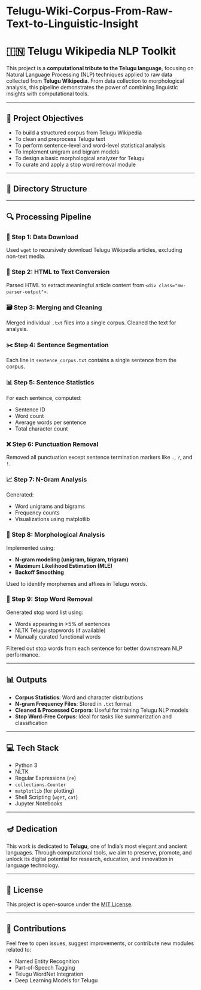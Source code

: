 # Telugu-Wiki-Corpus-From-Raw-Text-to-Linguistic-Insight
# 🇮🇳 Telugu Wikipedia NLP Toolkit

This project is a **computational tribute to the Telugu language**, focusing on Natural Language Processing (NLP) techniques applied to raw data collected from **Telugu Wikipedia**. From data collection to morphological analysis, this pipeline demonstrates the power of combining linguistic insights with computational tools.

---

## 📌 Project Objectives

- To build a structured corpus from Telugu Wikipedia
- To clean and preprocess Telugu text
- To perform sentence-level and word-level statistical analysis
- To implement unigram and bigram models
- To design a basic morphological analyzer for Telugu
- To curate and apply a stop word removal module

---

## 📁 Directory Structure


---

## 🔍 Processing Pipeline

### 🧾 Step 1: Data Download
Used `wget` to recursively download Telugu Wikipedia articles, excluding non-text media.

### 🧼 Step 2: HTML to Text Conversion
Parsed HTML to extract meaningful article content from `<div class="mw-parser-output">`.

### 🗃️ Step 3: Merging and Cleaning
Merged individual `.txt` files into a single corpus. Cleaned the text for analysis.

### ✂️ Step 4: Sentence Segmentation
Each line in `sentence_corpus.txt` contains a single sentence from the corpus.

### 📊 Step 5: Sentence Statistics
For each sentence, computed:
- Sentence ID
- Word count
- Average words per sentence
- Total character count

### ❌ Step 6: Punctuation Removal
Removed all punctuation except sentence termination markers like `.`, `?`, and `!`.

### 📈 Step 7: N-Gram Analysis
Generated:
- Word unigrams and bigrams
- Frequency counts
- Visualizations using matplotlib

### 🧠 Step 8: Morphological Analysis
Implemented using:
- **N-gram modeling (unigram, bigram, trigram)**
- **Maximum Likelihood Estimation (MLE)**
- **Backoff Smoothing**

Used to identify morphemes and affixes in Telugu words.

### 🛑 Step 9: Stop Word Removal
Generated stop word list using:
- Words appearing in >5% of sentences
- NLTK Telugu stopwords (if available)
- Manually curated functional words

Filtered out stop words from each sentence for better downstream NLP performance.

---

## 📊 Outputs

- **Corpus Statistics**: Word and character distributions
- **N-gram Frequency Files**: Stored in `.txt` format
- **Cleaned & Processed Corpora**: Useful for training Telugu NLP models
- **Stop Word-Free Corpus**: Ideal for tasks like summarization and classification

---

## 💻 Tech Stack

- Python 3
- NLTK
- Regular Expressions (`re`)
- `collections.Counter`
- `matplotlib` (for plotting)
- Shell Scripting (`wget`, `cat`)
- Jupyter Notebooks

---

## 🪔 Dedication

This work is dedicated to **Telugu**, one of India’s most elegant and ancient languages. Through computational tools, we aim to preserve, promote, and unlock its digital potential for research, education, and innovation in language technology.

---

## 📎 License

This project is open-source under the [MIT License](LICENSE).

---

## 🤝 Contributions

Feel free to open issues, suggest improvements, or contribute new modules related to:
- Named Entity Recognition
- Part-of-Speech Tagging
- Telugu WordNet Integration
- Deep Learning Models for Telugu





